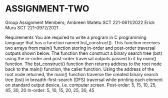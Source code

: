 # ASSIGNMENT-TWO
Group Assignment
Members;
Ambreen Watetu SCT 221-0611/2022
Erick Muru SCT 221-0972/2021

Requirements
You are required to write a program in C programming language that has a function named 
bst_construct(). This function receives two arrays from main() function storing in-order and 
post-order traversal outputs shown below. The function then construct a binary search tree 
(bst) using the in-order and post-order traversal outputs passed to it by main() function. The 
bst_construct() function then returns address to the root node back to the main() function, 
the caller function. Using the address of the root node returned, the main() function traverse 
the created binary search tree (bst) in breadth-first-search (DFS) traversal while printing each
element on standard output device, i.e. computer screen. 
Post-order: 5, 15, 10, 25, 45, 30, 20 
In-order: 5, 10, 15, 20, 25, 30, 45
